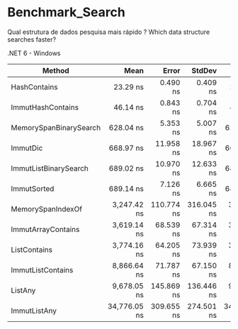 # Benchmark_Search
Qual estrutura de dados pesquisa mais rápido ? Which data structure searches faster?

.NET 6 - Windows

|                 Method |         Mean |      Error |     StdDev |       Median |  Gen 0 | Allocated |
|----------------------- |-------------:|-----------:|-----------:|-------------:|-------:|----------:|
|           HashContains |     23.29 ns |   0.490 ns |   0.409 ns |     23.08 ns |      - |         - |
|      ImmutHashContains |     46.14 ns |   0.843 ns |   0.704 ns |     45.88 ns |      - |         - |
| MemorySpanBinarySearch |    628.04 ns |   5.353 ns |   5.007 ns |    627.23 ns |      - |         - |
|               ImmutDic |    668.97 ns |  11.958 ns |  18.967 ns |    662.60 ns |      - |         - |
|  ImmutListBinarySearch |    689.02 ns |  10.970 ns |  12.633 ns |    686.23 ns |      - |         - |
|            ImmutSorted |    689.14 ns |   7.126 ns |   6.665 ns |    688.52 ns |      - |         - |
|      MemorySpanIndexOf |  3,247.42 ns | 110.774 ns | 316.045 ns |  3,095.50 ns |      - |         - |
|     ImmutArrayContains |  3,619.14 ns |  68.539 ns |  67.314 ns |  3,606.90 ns |      - |         - |
|           ListContains |  3,774.16 ns |  64.205 ns |  73.939 ns |  3,736.42 ns |      - |         - |
|      ImmutListContains |  8,866.64 ns |  71.787 ns |  67.150 ns |  8,837.80 ns |      - |         - |
|                ListAny |  9,678.05 ns | 145.869 ns | 136.446 ns |  9,625.16 ns | 0.0305 |     128 B |
|           ImmutListAny | 34,776.05 ns | 309.655 ns | 274.501 ns | 34,900.43 ns |      - |     160 B |
